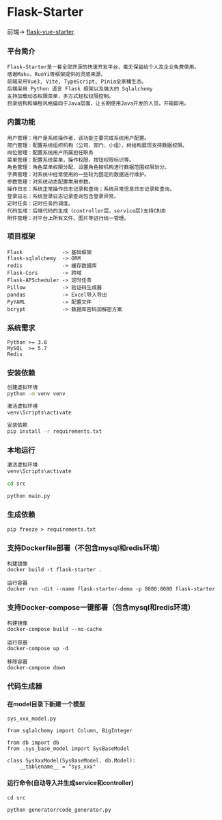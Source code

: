 # Flask-Starter

前端-> [flask-vue-starter](https://github.com/difffffft/flask-vue-starter).

### 平台简介
```
Flask-Starter是一套全部开源的快速开发平台，毫无保留给个人及企业免费使用。
感谢Maku，RuoYi等框架提供的灵感来源。
前端采用Vue3, Vite, TypeScript, Pinia全家桶生态。
后端采用 Python 语言 Flask 框架以及强大的 Sqlalchemy
支持加载动态权限菜单，多方式轻松权限控制。
目录结构和编程风格偏向于Java层面，让长期使用Java开发的人员，开箱即用。
```

### 内置功能
```
用户管理：用户是系统操作者，该功能主要完成系统用户配置。
部门管理：配置系统组织机构（公司、部门、小组），树结构展现支持数据权限。
岗位管理：配置系统用户所属担任职务
菜单管理：配置系统菜单，操作权限，按钮权限标识等。
角色管理：角色菜单权限分配、设置角色按机构进行数据范围权限划分。
字典管理：对系统中经常使用的一些较为固定的数据进行维护。
参数管理：对系统动态配置常用参数。
操作日志：系统正常操作日志记录和查询；系统异常信息日志记录和查询。
登录日志：系统登录日志记录查询包含登录异常。
定时任务：定时任务的调度。
代码生成：后端代码的生成（controller层，service层)支持CRUD 
附件管理：对平台上所有文件、图片等进行统一管理。
```

### 项目框架
```
Flask             -> 基础框架
flask-sqlalchemy  -> ORM
redis             -> 缓存数据库
Flask-Cors        -> 跨域
Flask-APScheduler -> 定时任务
Pillow            -> 验证码生成器
pandas            -> Excel导入导出
PyYAML            -> 配置文件
bcrypt            -> 数据库密码加解密方案
```

### 系统需求
```
Python >= 3.8
MySQL  >= 5.7
Redis
```

### 安装依赖
```cmd
创建虚拟环境
python -m venv venv

激活虚拟环境
venv\Scripts\activate

安装依赖
pip install -r requirements.txt
```

### 本地运行
```cmd
激活虚拟环境
venv\Scripts\activate

cd src

python main.py
```

### 生成依赖
```
pip freeze > requirements.txt
```

### 支持Dockerfile部署（不包含mysql和redis环境）
```
构建镜像
docker build -t flask-starter .

运行容器
docker run -dit --name flask-starter-demo -p 8080:8080 flask-starter
```

### 支持Docker-compose一键部署（包含mysql和redis环境）
```
构建镜像
docker-compose build --no-cache

运行容器
docker-compose up -d

移除容器
docker-compose down
```

### 代码生成器
#### 在model目录下新建一个模型
```
sys_xxx_model.py

from sqlalchemy import Column, BigInteger

from db import db
from .sys_base_model import SysBaseModel

class SysXxxModel(SysBaseModel, db.Model):
    __tablename__ = "sys_xxx"
```

#### 运行命令(自动导入并生成service和controller)
```
cd src

python generator/code_generator.py
```